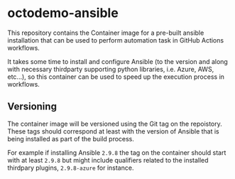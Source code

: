 # octodemo-ansible

This repository contains the Container image for a pre-built ansible installation that can be used to perform automation task in GitHub Actions workflows.

It takes some time to install and configure Ansible (to the version and along with necessary thirdparty supporting python libraries, i.e. Azure, AWS, etc...), so this container can be used to speed up the execution process in workflows.

## Versioning

The container image will be versioned using the Git tag on the repoistory. These tags should correspond at least with the version of Ansible that is being installed as part of the build process.

For example if installing Ansible `2.9.8` the tag on the container should start with at least `2.9.8` but might include qualifiers related to the installed thirdpary plugins, `2.9.8-azure` for instance.